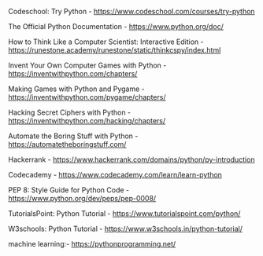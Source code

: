 Codeschool: Try Python - https://www.codeschool.com/courses/try-python

The Official Python Documentation - https://www.python.org/doc/

How to Think Like a Computer Scientist: Interactive Edition - https://runestone.academy/runestone/static/thinkcspy/index.html

Invent Your Own Computer Games with Python - https://inventwithpython.com/chapters/

Making Games with Python and Pygame - https://inventwithpython.com/pygame/chapters/

Hacking Secret Ciphers with Python - https://inventwithpython.com/hacking/chapters/

Automate the Boring Stuff with Python - https://automatetheboringstuff.com/

Hackerrank - https://www.hackerrank.com/domains/python/py-introduction

Codecademy - https://www.codecademy.com/learn/learn-python

PEP 8: Style Guide for Python Code - https://www.python.org/dev/peps/pep-0008/

TutorialsPoint: Python Tutorial - https://www.tutorialspoint.com/python/

W3schools: Python Tutorial - https://www.w3schools.in/python-tutorial/


machine learning:- https://pythonprogramming.net/
